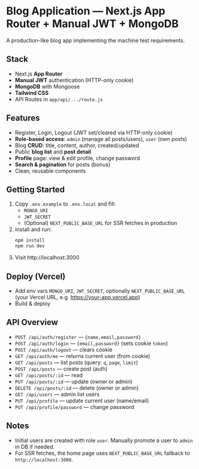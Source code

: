 # Blog Application — Next.js App Router + Manual JWT + MongoDB

A production-like blog app implementing the machine test requirements.

## Stack
- Next.js **App Router**
- **Manual JWT** authentication (HTTP-only cookie)
- **MongoDB** with Mongoose
- **Tailwind CSS**
- API Routes in `app/api/.../route.js`

## Features
- Register, Login, Logout (JWT set/cleared via HTTP-only cookie)
- **Role-based access**: `admin` (manage all posts/users), `user` (own posts)
- Blog **CRUD**: title, content, author, created/updated
- Public **blog list** and **post detail**
- **Profile** page: view & edit profile, change password
- **Search & pagination** for posts (bonus)
- Clean, reusable components

## Getting Started
1. Copy `.env.example` to `.env.local` and fill:
   - `MONGO_URI`
   - `JWT_SECRET`
   - (Optional) `NEXT_PUBLIC_BASE_URL` for SSR fetches in production
2. Install and run:
   ```bash
   npm install
   npm run dev
   ```
3. Visit http://localhost:3000

## Deploy (Vercel)
- Add env vars `MONGO_URI`, `JWT_SECRET`, optionally `NEXT_PUBLIC_BASE_URL` (your Vercel URL, e.g. https://your-app.vercel.app)
- Build & deploy

## API Overview
- `POST /api/auth/register` — `{name,email,password}`
- `POST /api/auth/login` — `{email,password}` (sets cookie `token`)
- `POST /api/auth/logout` — clears cookie
- `GET /api/auth/me` — returns current user (from cookie)
- `GET /api/posts` — list posts (query: `q`, `page`, `limit`)
- `POST /api/posts` — create post (auth)
- `GET /api/posts/:id` — read
- `PUT /api/posts/:id` — update (owner or admin)
- `DELETE /api/posts/:id` — delete (owner or admin)
- `GET /api/users` — admin list users
- `PUT /api/profile` — update current user (name/email)
- `PUT /api/profile/password` — change password

## Notes
- Initial users are created with role `user`. Manually promote a user to `admin` in DB if needed.
- For SSR fetches, the home page uses `NEXT_PUBLIC_BASE_URL` fallback to `http://localhost:3000`.

